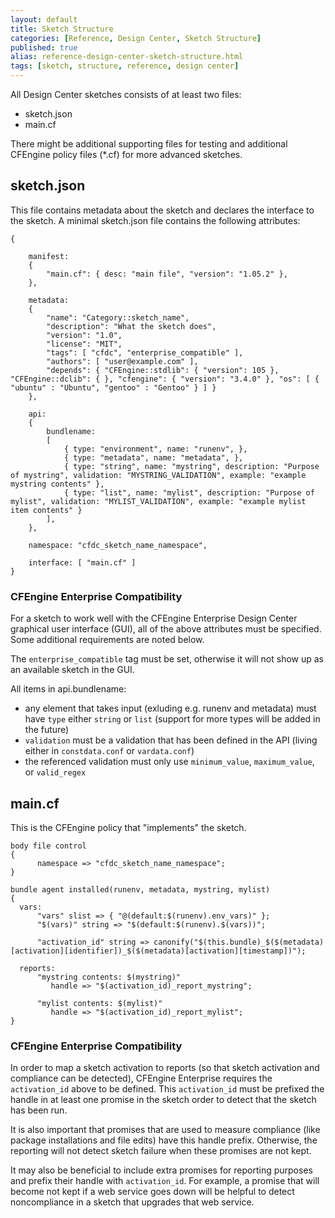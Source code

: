 ```yaml
---
layout: default
title: Sketch Structure
categories: [Reference, Design Center, Sketch Structure]
published: true
alias: reference-design-center-sketch-structure.html
tags: [sketch, structure, reference, design center]
---
```


All Design Center sketches consists of at least two files:

* sketch.json
* main.cf

There might be additional supporting files for testing and additional CFEngine 
policy files (*.cf) for more advanced sketches.

## sketch.json

This file contains metadata about the sketch and declares the interface to the 
sketch. A minimal sketch.json file contains the following attributes:

````
{

    manifest:
    {
        "main.cf": { desc: "main file", "version": "1.05.2" },
    },

    metadata:
    {
        "name": "Category::sketch_name",
        "description": "What the sketch does",
        "version": "1.0",
        "license": "MIT",
        "tags": [ "cfdc", "enterprise_compatible" ],
        "authors": [ "user@example.com" ],
        "depends": { "CFEngine::stdlib": { "version": 105 }, "CFEngine::dclib": { }, "cfengine": { "version": "3.4.0" }, "os": [ { "ubuntu" : "Ubuntu", "gentoo" : "Gentoo" } ] }
    },

    api:
    {
        bundlename:
        [
            { type: "environment", name: "runenv", },
            { type: "metadata", name: "metadata", },
            { type: "string", name: "mystring", description: "Purpose of mystring", validation: "MYSTRING_VALIDATION", example: "example mystring contents" },
            { type: "list", name: "mylist", description: "Purpose of mylist", validation: "MYLIST_VALIDATION", example: "example mylist item contents" }
        ],
    },

    namespace: "cfdc_sketch_name_namespace",

    interface: [ "main.cf" ]
}
````

### CFEngine Enterprise Compatibility

For a sketch to work well with the CFEngine Enterprise Design Center graphical 
user interface (GUI), all of the above attributes must be specified. Some 
additional requirements are noted below.

The `enterprise_compatible` tag must be set, otherwise it will not show up as 
an available sketch in the GUI.

All items in api.bundlename:

* any element that takes input (exluding e.g. runenv and metadata) must have 
`type` either `string` or `list` (support for more types will be added in the 
future)
* `validation` must be a validation that has been defined in the API (living 
either in `constdata.conf` or `vardata.conf`)
* the referenced validation must only use `minimum_value`, `maximum_value`, or 
`valid_regex`


## main.cf

This is the CFEngine policy that "implements" the sketch.

````
body file control
{
      namespace => "cfdc_sketch_name_namespace";
}

bundle agent installed(runenv, metadata, mystring, mylist)
{
  vars:
      "vars" slist => { "@(default:$(runenv).env_vars)" };
      "$(vars)" string => "$(default:$(runenv).$(vars))";

      "activation_id" string => canonify("$(this.bundle)_$($(metadata)[activation][identifier])_$($(metadata)[activation][timestamp])");

  reports:
      "mystring contents: $(mystring)"
         handle => "$(activation_id)_report_mystring";

      "mylist contents: $(mylist)"
         handle => "$(activation_id)_report_mylist";
}
````

### CFEngine Enterprise Compatibility

In order to map a sketch activation to reports (so that sketch activation and 
compliance can be detected), CFEngine Enterprise requires the `activation_id` 
above to be defined. This `activation_id` must be prefixed the handle in at 
least one promise in the sketch order to detect that the sketch has been run.

It is also important that promises that are used to measure compliance (like 
package installations and file edits) have this handle prefix. Otherwise, the 
reporting will not detect sketch failure when these promises are not kept.

It may also be beneficial to include extra promises for reporting purposes and 
prefix their handle with `activation_id`. For example, a promise that will 
become not kept if a web service goes down will be helpful to detect 
noncompliance in a sketch that upgrades that web service.
